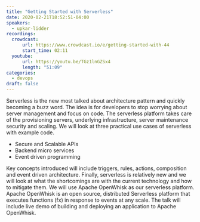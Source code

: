 ```yaml
---
title: "Getting Started with Serverless"
date: 2020-02-21T18:52:51-04:00
speakers:
  - upkar-lidder
recordings:
  crowdcast:
      url: https://www.crowdcast.io/e/getting-started-with-44
      start_time: 02:11
  youtube:
      url: https://youtu.be/TGz1lnGZSx4
      length: "51:09"
categories:
  - devops
draft: false
---
```


Serverless is the new most talked about architecture pattern and quickly becoming a buzz word. The idea is for developers to stop worrying about server management and focus on code. The serverless platform takes care of the provisioning servers, underlying infrastructure, server maintenance security and scaling. We will look at three practical use cases of serverless with example code.

* Secure and Scalable APIs
* Backend micro services
* Event driven programming

Key concepts introduced will include triggers, rules, actions, composition and event driven architecture. Finally, serverless is relatively new and we will look at what the shortcomings are with the current technology and how to mitigate them. We will use Apache OpenWhisk as our serverless platform. Apache OpenWhisk is an open source, distributed Serverless platform that executes functions (fx) in response to events at any scale. The talk will include live demo of building and deploying an application to Apache OpenWhisk.
